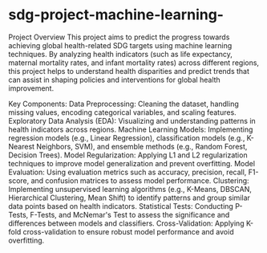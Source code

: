 # sdg-project-machine-learning-
Project Overview
This project aims to predict the progress towards achieving global health-related SDG targets using machine learning techniques. By analyzing health indicators (such as life expectancy, maternal mortality rates, and infant mortality rates) across different regions, this project helps to understand health disparities and predict trends that can assist in shaping policies and interventions for global health improvement.

Key Components:
Data Preprocessing: Cleaning the dataset, handling missing values, encoding categorical variables, and scaling features.
Exploratory Data Analysis (EDA): Visualizing and understanding patterns in health indicators across regions.
Machine Learning Models: Implementing regression models (e.g., Linear Regression), classification models (e.g., K-Nearest Neighbors, SVM), and ensemble methods (e.g., Random Forest, Decision Trees).
Model Regularization: Applying L1 and L2 regularization techniques to improve model generalization and prevent overfitting.
Model Evaluation: Using evaluation metrics such as accuracy, precision, recall, F1-score, and confusion matrices to assess model performance.
Clustering: Implementing unsupervised learning algorithms (e.g., K-Means, DBSCAN, Hierarchical Clustering, Mean Shift) to identify patterns and group similar data points based on health indicators.
Statistical Tests: Conducting P-Tests, F-Tests, and McNemar's Test to assess the significance and differences between models and classifiers.
Cross-Validation: Applying K-fold cross-validation to ensure robust model performance and avoid overfitting.
